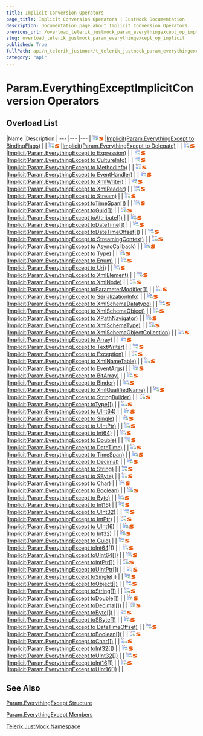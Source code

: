 ```yaml
---
title: Implicit Conversion Operators
page_title: Implicit Conversion Operators | JustMock Documentation
description: Documentation page about Implicit Conversion Operators.
previous_url: /overload_telerik_justmock_param_everythingexcept_op_implicit.html
slug: overload_telerik_justmock_param_everythingexcept_op_implicit
published: True
fullPath: api/n_telerik_justmock/t_telerik_justmock_param_everythingexcept/operators_t_telerik_justmock_param_everythingexcept/overload_telerik_justmock_param_everythingexcept_op_implicit/overload_telerik_justmock_param_everythingexcept_op_implicit
category: "api"
---
```


# Param.EverythingExceptImplicitConversion Operators



## Overload List



 |Name |Description |
--- |--- |--- |
![Public operator](/icons/puboperator.gif)![Static member](/icons/static.gif) |[Implicit(Param.EverythingExcept to BindingFlags)](m_telerik_justmock_param_everythingexcept_op_implicit) | |
![Public operator](/icons/puboperator.gif)![Static member](/icons/static.gif) |[Implicit(Param.EverythingExcept to Delegate)](m_telerik_justmock_param_everythingexcept_op_implicit_1) | |
![Public operator](/icons/puboperator.gif)![Static member](/icons/static.gif) |[Implicit(Param.EverythingExcept to Expression)](m_telerik_justmock_param_everythingexcept_op_implicit_2) | |
![Public operator](/icons/puboperator.gif)![Static member](/icons/static.gif) |[Implicit(Param.EverythingExcept to CultureInfo)](m_telerik_justmock_param_everythingexcept_op_implicit_3) | |
![Public operator](/icons/puboperator.gif)![Static member](/icons/static.gif) |[Implicit(Param.EverythingExcept to MethodInfo)](m_telerik_justmock_param_everythingexcept_op_implicit_4) | |
![Public operator](/icons/puboperator.gif)![Static member](/icons/static.gif) |[Implicit(Param.EverythingExcept to EventHandler)](m_telerik_justmock_param_everythingexcept_op_implicit_5) | |
![Public operator](/icons/puboperator.gif)![Static member](/icons/static.gif) |[Implicit(Param.EverythingExcept to XmlWriter)](m_telerik_justmock_param_everythingexcept_op_implicit_6) | |
![Public operator](/icons/puboperator.gif)![Static member](/icons/static.gif) |[Implicit(Param.EverythingExcept to XmlReader)](m_telerik_justmock_param_everythingexcept_op_implicit_7) | |
![Public operator](/icons/puboperator.gif)![Static member](/icons/static.gif) |[Implicit(Param.EverythingExcept to Stream)](m_telerik_justmock_param_everythingexcept_op_implicit_8) | |
![Public operator](/icons/puboperator.gif)![Static member](/icons/static.gif) |[Implicit(Param.EverythingExcept toTimeSpan[])](m_telerik_justmock_param_everythingexcept_op_implicit_9) | |
![Public operator](/icons/puboperator.gif)![Static member](/icons/static.gif) |[Implicit(Param.EverythingExcept toGuid[])](m_telerik_justmock_param_everythingexcept_op_implicit_10) | |
![Public operator](/icons/puboperator.gif)![Static member](/icons/static.gif) |[Implicit(Param.EverythingExcept toAttribute[])](m_telerik_justmock_param_everythingexcept_op_implicit_11) | |
![Public operator](/icons/puboperator.gif)![Static member](/icons/static.gif) |[Implicit(Param.EverythingExcept toDateTime[])](m_telerik_justmock_param_everythingexcept_op_implicit_12) | |
![Public operator](/icons/puboperator.gif)![Static member](/icons/static.gif) |[Implicit(Param.EverythingExcept toDateTimeOffset[])](m_telerik_justmock_param_everythingexcept_op_implicit_13) | |
![Public operator](/icons/puboperator.gif)![Static member](/icons/static.gif) |[Implicit(Param.EverythingExcept to StreamingContext)](m_telerik_justmock_param_everythingexcept_op_implicit_14) | |
![Public operator](/icons/puboperator.gif)![Static member](/icons/static.gif) |[Implicit(Param.EverythingExcept to AsyncCallback)](m_telerik_justmock_param_everythingexcept_op_implicit_15) | |
![Public operator](/icons/puboperator.gif)![Static member](/icons/static.gif) |[Implicit(Param.EverythingExcept to Type)](m_telerik_justmock_param_everythingexcept_op_implicit_16) | |
![Public operator](/icons/puboperator.gif)![Static member](/icons/static.gif) |[Implicit(Param.EverythingExcept to Enum)](m_telerik_justmock_param_everythingexcept_op_implicit_17) | |
![Public operator](/icons/puboperator.gif)![Static member](/icons/static.gif) |[Implicit(Param.EverythingExcept to Uri)](m_telerik_justmock_param_everythingexcept_op_implicit_18) | |
![Public operator](/icons/puboperator.gif)![Static member](/icons/static.gif) |[Implicit(Param.EverythingExcept to XmlElement)](m_telerik_justmock_param_everythingexcept_op_implicit_19) | |
![Public operator](/icons/puboperator.gif)![Static member](/icons/static.gif) |[Implicit(Param.EverythingExcept to XmlNode)](m_telerik_justmock_param_everythingexcept_op_implicit_20) | |
![Public operator](/icons/puboperator.gif)![Static member](/icons/static.gif) |[Implicit(Param.EverythingExcept toParameterModifier[])](m_telerik_justmock_param_everythingexcept_op_implicit_21) | |
![Public operator](/icons/puboperator.gif)![Static member](/icons/static.gif) |[Implicit(Param.EverythingExcept to SerializationInfo)](m_telerik_justmock_param_everythingexcept_op_implicit_22) | |
![Public operator](/icons/puboperator.gif)![Static member](/icons/static.gif) |[Implicit(Param.EverythingExcept to XmlSchemaDatatype)](m_telerik_justmock_param_everythingexcept_op_implicit_23) | |
![Public operator](/icons/puboperator.gif)![Static member](/icons/static.gif) |[Implicit(Param.EverythingExcept to XmlSchemaObject)](m_telerik_justmock_param_everythingexcept_op_implicit_24) | |
![Public operator](/icons/puboperator.gif)![Static member](/icons/static.gif) |[Implicit(Param.EverythingExcept to XPathNavigator)](m_telerik_justmock_param_everythingexcept_op_implicit_25) | |
![Public operator](/icons/puboperator.gif)![Static member](/icons/static.gif) |[Implicit(Param.EverythingExcept to XmlSchemaType)](m_telerik_justmock_param_everythingexcept_op_implicit_26) | |
![Public operator](/icons/puboperator.gif)![Static member](/icons/static.gif) |[Implicit(Param.EverythingExcept to XmlSchemaObjectCollection)](m_telerik_justmock_param_everythingexcept_op_implicit_27) | |
![Public operator](/icons/puboperator.gif)![Static member](/icons/static.gif) |[Implicit(Param.EverythingExcept to Array)](m_telerik_justmock_param_everythingexcept_op_implicit_28) | |
![Public operator](/icons/puboperator.gif)![Static member](/icons/static.gif) |[Implicit(Param.EverythingExcept to TextWriter)](m_telerik_justmock_param_everythingexcept_op_implicit_29) | |
![Public operator](/icons/puboperator.gif)![Static member](/icons/static.gif) |[Implicit(Param.EverythingExcept to Exception)](m_telerik_justmock_param_everythingexcept_op_implicit_30) | |
![Public operator](/icons/puboperator.gif)![Static member](/icons/static.gif) |[Implicit(Param.EverythingExcept to XmlNameTable)](m_telerik_justmock_param_everythingexcept_op_implicit_31) | |
![Public operator](/icons/puboperator.gif)![Static member](/icons/static.gif) |[Implicit(Param.EverythingExcept to EventArgs)](m_telerik_justmock_param_everythingexcept_op_implicit_32) | |
![Public operator](/icons/puboperator.gif)![Static member](/icons/static.gif) |[Implicit(Param.EverythingExcept to BitArray)](m_telerik_justmock_param_everythingexcept_op_implicit_33) | |
![Public operator](/icons/puboperator.gif)![Static member](/icons/static.gif) |[Implicit(Param.EverythingExcept to Binder)](m_telerik_justmock_param_everythingexcept_op_implicit_34) | |
![Public operator](/icons/puboperator.gif)![Static member](/icons/static.gif) |[Implicit(Param.EverythingExcept to XmlQualifiedName)](m_telerik_justmock_param_everythingexcept_op_implicit_35) | |
![Public operator](/icons/puboperator.gif)![Static member](/icons/static.gif) |[Implicit(Param.EverythingExcept to StringBuilder)](m_telerik_justmock_param_everythingexcept_op_implicit_36) | |
![Public operator](/icons/puboperator.gif)![Static member](/icons/static.gif) |[Implicit(Param.EverythingExcept toType[])](m_telerik_justmock_param_everythingexcept_op_implicit_37) | |
![Public operator](/icons/puboperator.gif)![Static member](/icons/static.gif) |[Implicit(Param.EverythingExcept to UInt64)](m_telerik_justmock_param_everythingexcept_op_implicit_38) | |
![Public operator](/icons/puboperator.gif)![Static member](/icons/static.gif) |[Implicit(Param.EverythingExcept to Single)](m_telerik_justmock_param_everythingexcept_op_implicit_39) | |
![Public operator](/icons/puboperator.gif)![Static member](/icons/static.gif) |[Implicit(Param.EverythingExcept to UIntPtr)](m_telerik_justmock_param_everythingexcept_op_implicit_40) | |
![Public operator](/icons/puboperator.gif)![Static member](/icons/static.gif) |[Implicit(Param.EverythingExcept to Int64)](m_telerik_justmock_param_everythingexcept_op_implicit_41) | |
![Public operator](/icons/puboperator.gif)![Static member](/icons/static.gif) |[Implicit(Param.EverythingExcept to Double)](m_telerik_justmock_param_everythingexcept_op_implicit_42) | |
![Public operator](/icons/puboperator.gif)![Static member](/icons/static.gif) |[Implicit(Param.EverythingExcept to DateTime)](m_telerik_justmock_param_everythingexcept_op_implicit_43) | |
![Public operator](/icons/puboperator.gif)![Static member](/icons/static.gif) |[Implicit(Param.EverythingExcept to TimeSpan)](m_telerik_justmock_param_everythingexcept_op_implicit_44) | |
![Public operator](/icons/puboperator.gif)![Static member](/icons/static.gif) |[Implicit(Param.EverythingExcept to Decimal)](m_telerik_justmock_param_everythingexcept_op_implicit_45) | |
![Public operator](/icons/puboperator.gif)![Static member](/icons/static.gif) |[Implicit(Param.EverythingExcept to String)](m_telerik_justmock_param_everythingexcept_op_implicit_46) | |
![Public operator](/icons/puboperator.gif)![Static member](/icons/static.gif) |[Implicit(Param.EverythingExcept to SByte)](m_telerik_justmock_param_everythingexcept_op_implicit_47) | |
![Public operator](/icons/puboperator.gif)![Static member](/icons/static.gif) |[Implicit(Param.EverythingExcept to Char)](m_telerik_justmock_param_everythingexcept_op_implicit_48) | |
![Public operator](/icons/puboperator.gif)![Static member](/icons/static.gif) |[Implicit(Param.EverythingExcept to Boolean)](m_telerik_justmock_param_everythingexcept_op_implicit_49) | |
![Public operator](/icons/puboperator.gif)![Static member](/icons/static.gif) |[Implicit(Param.EverythingExcept to Byte)](m_telerik_justmock_param_everythingexcept_op_implicit_50) | |
![Public operator](/icons/puboperator.gif)![Static member](/icons/static.gif) |[Implicit(Param.EverythingExcept to Int16)](m_telerik_justmock_param_everythingexcept_op_implicit_51) | |
![Public operator](/icons/puboperator.gif)![Static member](/icons/static.gif) |[Implicit(Param.EverythingExcept to UInt32)](m_telerik_justmock_param_everythingexcept_op_implicit_52) | |
![Public operator](/icons/puboperator.gif)![Static member](/icons/static.gif) |[Implicit(Param.EverythingExcept to IntPtr)](m_telerik_justmock_param_everythingexcept_op_implicit_53) | |
![Public operator](/icons/puboperator.gif)![Static member](/icons/static.gif) |[Implicit(Param.EverythingExcept to UInt16)](m_telerik_justmock_param_everythingexcept_op_implicit_54) | |
![Public operator](/icons/puboperator.gif)![Static member](/icons/static.gif) |[Implicit(Param.EverythingExcept to Int32)](m_telerik_justmock_param_everythingexcept_op_implicit_55) | |
![Public operator](/icons/puboperator.gif)![Static member](/icons/static.gif) |[Implicit(Param.EverythingExcept to Guid)](m_telerik_justmock_param_everythingexcept_op_implicit_56) | |
![Public operator](/icons/puboperator.gif)![Static member](/icons/static.gif) |[Implicit(Param.EverythingExcept toInt64[])](m_telerik_justmock_param_everythingexcept_op_implicit_57) | |
![Public operator](/icons/puboperator.gif)![Static member](/icons/static.gif) |[Implicit(Param.EverythingExcept toUInt64[])](m_telerik_justmock_param_everythingexcept_op_implicit_58) | |
![Public operator](/icons/puboperator.gif)![Static member](/icons/static.gif) |[Implicit(Param.EverythingExcept toIntPtr[])](m_telerik_justmock_param_everythingexcept_op_implicit_59) | |
![Public operator](/icons/puboperator.gif)![Static member](/icons/static.gif) |[Implicit(Param.EverythingExcept toUIntPtr[])](m_telerik_justmock_param_everythingexcept_op_implicit_60) | |
![Public operator](/icons/puboperator.gif)![Static member](/icons/static.gif) |[Implicit(Param.EverythingExcept toSingle[])](m_telerik_justmock_param_everythingexcept_op_implicit_61) | |
![Public operator](/icons/puboperator.gif)![Static member](/icons/static.gif) |[Implicit(Param.EverythingExcept toObject[])](m_telerik_justmock_param_everythingexcept_op_implicit_62) | |
![Public operator](/icons/puboperator.gif)![Static member](/icons/static.gif) |[Implicit(Param.EverythingExcept toString[])](m_telerik_justmock_param_everythingexcept_op_implicit_63) | |
![Public operator](/icons/puboperator.gif)![Static member](/icons/static.gif) |[Implicit(Param.EverythingExcept toDouble[])](m_telerik_justmock_param_everythingexcept_op_implicit_64) | |
![Public operator](/icons/puboperator.gif)![Static member](/icons/static.gif) |[Implicit(Param.EverythingExcept toDecimal[])](m_telerik_justmock_param_everythingexcept_op_implicit_65) | |
![Public operator](/icons/puboperator.gif)![Static member](/icons/static.gif) |[Implicit(Param.EverythingExcept toByte[])](m_telerik_justmock_param_everythingexcept_op_implicit_66) | |
![Public operator](/icons/puboperator.gif)![Static member](/icons/static.gif) |[Implicit(Param.EverythingExcept toSByte[])](m_telerik_justmock_param_everythingexcept_op_implicit_67) | |
![Public operator](/icons/puboperator.gif)![Static member](/icons/static.gif) |[Implicit(Param.EverythingExcept to DateTimeOffset)](m_telerik_justmock_param_everythingexcept_op_implicit_68) | |
![Public operator](/icons/puboperator.gif)![Static member](/icons/static.gif) |[Implicit(Param.EverythingExcept toBoolean[])](m_telerik_justmock_param_everythingexcept_op_implicit_69) | |
![Public operator](/icons/puboperator.gif)![Static member](/icons/static.gif) |[Implicit(Param.EverythingExcept toChar[])](m_telerik_justmock_param_everythingexcept_op_implicit_70) | |
![Public operator](/icons/puboperator.gif)![Static member](/icons/static.gif) |[Implicit(Param.EverythingExcept toInt32[])](m_telerik_justmock_param_everythingexcept_op_implicit_71) | |
![Public operator](/icons/puboperator.gif)![Static member](/icons/static.gif) |[Implicit(Param.EverythingExcept toUInt32[])](m_telerik_justmock_param_everythingexcept_op_implicit_72) | |
![Public operator](/icons/puboperator.gif)![Static member](/icons/static.gif) |[Implicit(Param.EverythingExcept toInt16[])](m_telerik_justmock_param_everythingexcept_op_implicit_73) | |
![Public operator](/icons/puboperator.gif)![Static member](/icons/static.gif) |[Implicit(Param.EverythingExcept toUInt16[])](m_telerik_justmock_param_everythingexcept_op_implicit_74) | |


## See Also



 [Param.EverythingExcept Structure](t_telerik_justmock_param_everythingexcept) 

 [Param.EverythingExcept Members](allmembers_t_telerik_justmock_param_everythingexcept) 

 [Telerik.JustMock Namespace](n_telerik_justmock) 



